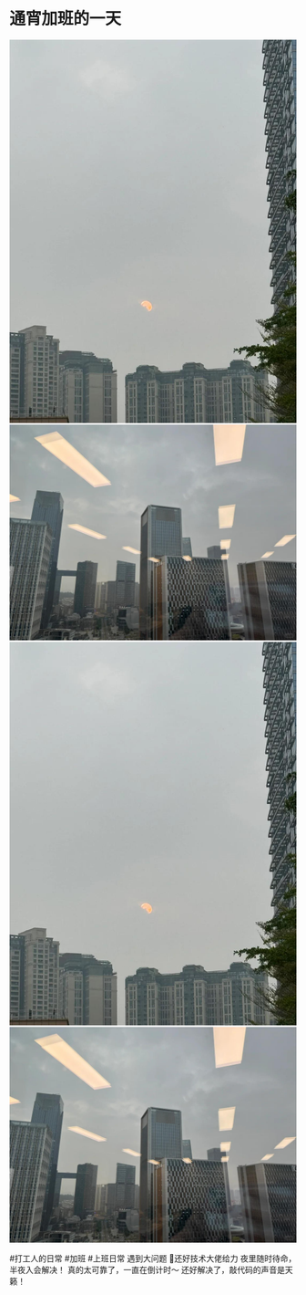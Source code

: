 # 通宵加班的一天

![](img/ea85aae1-0dc8-4dbf-9bd0-b50cebedd8c9.jpg)
![](img/a80fcd2e-3136-4a5b-bdce-6d9908a9049c.jpg)
![](img/6ee7000f-445e-4be5-a02e-6d4727c9a962.jpg)
![](img/fe4f87f0-043f-44f0-a8a9-f1031a0519bb.jpg)

#打工人的日常 #加班 #上班日常
遇到大问题 🙋还好技术大佬给力
夜里随时待命，半夜入会解决！
真的太可靠了，一直在倒计时～
还好解决了，敲代码的声音是天籁！